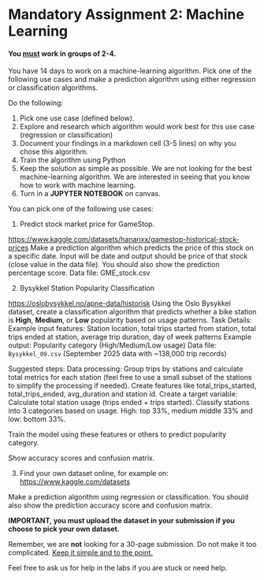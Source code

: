 # Mandatory Assignment 2: Machine Learning

#### **You <u>must</u> work in groups of 2-4.**
You have 14 days to work on a machine-learning algorithm.
Pick one of the following use cases and make a prediction algorithm using either regression or classification algorithms.

Do the following:
1. Pick one use case (defined below).
2. Explore and research which algorithm would work best for this use case (regression or classification)
3. Document your findings in a markdown cell (3-5 lines) on why you chose this algorithm.
4. Train the algorithm using Python
5. Keep the solution as simple as possible. We are not looking for the best machine-learning algorithm. We are interested in seeing that you know how to work with machine learning.
6. Turn in a **JUPYTER NOTEBOOK** on canvas.


You can pick one of the following use cases:

1. Predict stock market price for GameStop.

https://www.kaggle.com/datasets/hananxx/gamestop-historical-stock-prices
Make a prediction algorithm which predicts the price of this stock on a specific date. Input will be date and output should be price of that stock (close value in the data file).
You should also show the prediction percentage score.
Data file: GME_stock.csv

2. Bysykkel Station Popularity Classification

https://oslobysykkel.no/apne-data/historisk
Using the Oslo Bysykkel dataset, create a classification algorithm that predicts whether a bike station is **High**, **Medium**, or **Low** popularity based on usage patterns.
Task Details:
Example input features: Station location, total trips started from station, total trips ended at station, average trip duration, day of week patterns
Example output: Popularity category (High/Medium/Low usage)
Data file: `Bysykkel_09.csv` (September 2025 data with ~138,000 trip records)

Suggested steps:
Data processing: Group trips by stations and calculate total metrics for each station (feel free to use a small subset of the stations to simplify the processing if needed). Create features like total_trips_started, total_trips_ended, avg_duration and station id.
Create a target variable: Calculate total station usage (trips ended + trips started). Classify stations into 3 categories based on usage. High: top 33%, medium middle 33% and low: bottom 33%.

Train the model using these features or others to predict popularity category.

Show accuracy scores and confusion matrix.


3. Find your own dataset online, for example on: https://www.kaggle.com/datasets

Make a prediction algorithm using regression or classification. You should also show the prediction accuracy score and confusion matrix.

**IMPORTANT, you must  upload the dataset in your submission if you choose to pick your own dataset.**

Remember, we are **not** looking for a 30-page submission. Do not make it too complicated. 
<u>Keep it simple and to the point.</u>

Feel free to ask us for help in the labs if you are stuck or need help.
